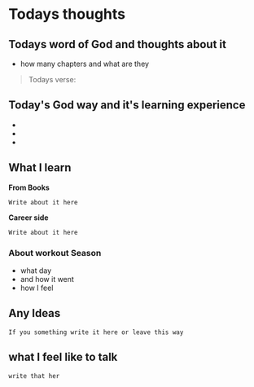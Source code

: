 # Todays thoughts

## Todays word of God and thoughts about it
- how many chapters and what are they
> Todays verse: 

## Today's God way and it's learning experience
- 
- 
- 


## What I learn 
**From Books**
```
Write about it here 
```
**Career side**
```
Write about it here 
```

### About workout Season
- what day 
- and how it went
- how I feel

## Any Ideas 
```
If you something write it here or leave this way
```
## what I feel like to talk
```
write that her
```
